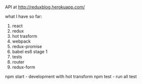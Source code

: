 API at http://reduxblog.herokuapp.com/

what I have so far:

1. react
2. redux
3. hot trasform
4. webpack
5. redux-promise
6. babel es6 stage 1
7. tests
8. router
9. redux-form

npm start - development with hot transform
npm test - run all test